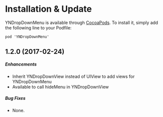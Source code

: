 # Installation & Update

YNDropDownMenu is available through [CocoaPods](http://cocoapods.org). To install
it, simply add the following line to your Podfile:

`pod 'YNDropDownMenu'`

## 1.2.0 (2017-02-24)

##### Enhancements

* Inherit YNDropDownView instead of UIView to add views for YNDropDownMenu
* Available to call hideMenu in YNDropDownView

##### Bug Fixes

* None.

